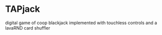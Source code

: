 # TAPjack
digital game of coop blackjack implemented with touchless controls and a lavaRND card shuffler
